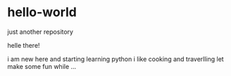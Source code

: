 # hello-world
just another repository

helle there!

i am new here and starting learning python i like cooking and traverlling let make some fun while ...
